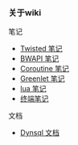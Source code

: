 ### 关于wiki ###

笔记

  * [Twisted 笔记](notes_on_twisted.md)
  * [BWAPI 笔记](notes_on_bwapi.md)
  * [Coroutine 笔记](notes_on_coroutine.md)
  * [Greenlet 笔记](notes_on_greenlet.md)
  * [lua 笔记](notes_on_lua.md)
  * [终端笔记](notes_on_terminal.md)

文档

  * [Dynsql 文档](dynsql.md)